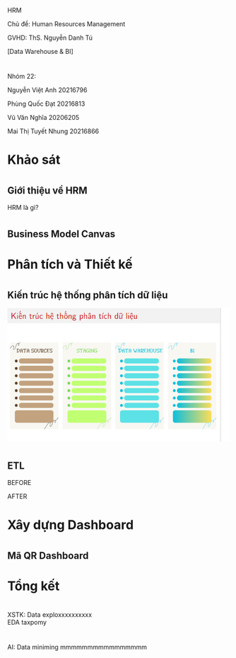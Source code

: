HRM

Chủ đề: Human Resources Management

GVHD: ThS. Nguyễn Danh Tú

[Data Warehouse \& BI]

#

Nhóm 22:

Nguyễn Việt Anh 20216796

Phùng Quốc Đạt 20216813

Vũ Văn Nghĩa 20206205

Mai Thị Tuyết Nhung 20216866

#

# Khảo sát

#

## Giới thiệu về HRM

HRM là gì?

#

## Business Model Canvas

#

# Phân tích và Thiết kế

#

## Kiến trúc hệ thống phân tích dữ liệu

![alt text](image.png)

#

## ETL

BEFORE

AFTER

#

# Xây dựng Dashboard

#

## Mã QR Dashboard

#

# Tổng kết

#

XSTK: Data exploxxxxxxxxxx  
EDA
taxpomy

#

AI: Data miniming mmmmmmmmmmmmmmmm
